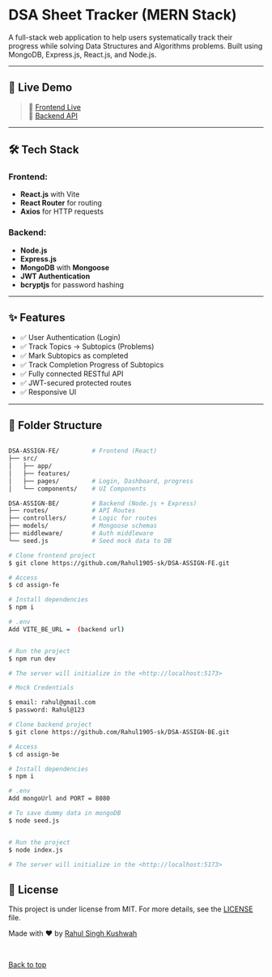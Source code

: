 # DSA Sheet Tracker (MERN Stack)

A full-stack web application to help users systematically track their progress while solving Data Structures and Algorithms problems. Built using MongoDB, Express.js, React.js, and Node.js.

---

## 🚀 Live Demo

> 🔗 [Frontend Live](https://apna-college-assignment.netlify.app/)  
> 🔗 [Backend API](https://dsa-assign-be-production.up.railway.app)

---

## 🛠️ Tech Stack

### Frontend:
- **React.js** with Vite
- **React Router** for routing
- **Axios** for HTTP requests

### Backend:
- **Node.js**
- **Express.js**
- **MongoDB** with **Mongoose**
- **JWT Authentication**
- **bcryptjs** for password hashing

---

## ✨ Features

- ✅ User Authentication (Login)
- ✅ Track Topics → Subtopics (Problems)
- ✅ Mark Subtopics as completed
- ✅ Track Completion Progress of Subtopics
- ✅ Fully connected RESTful API
- ✅ JWT-secured protected routes
- ✅ Responsive UI

---

## 📁 Folder Structure

```bash

DSA-ASSIGN-FE/         # Frontend (React)
├── src/
│   ├── app/          
│   ├── features/      
│   ├── pages/         # Login, Dashboard, progress
│   └── components/    # UI Components

DSA-ASSIGN-BE/         # Backend (Node.js + Express)
├── routes/            # API Routes
├── controllers/       # Logic for routes
├── models/            # Mongoose schemas
├── middleware/        # Auth middleware
└── seed.js            # Seed mock data to DB

```

```bash
# Clone frontend project
$ git clone https://github.com/Rahul1905-sk/DSA-ASSIGN-FE.git

# Access
$ cd assign-fe

# Install dependencies
$ npm i 

# .env
Add VITE_BE_URL =  (backend url)


# Run the project
$ npm run dev

# The server will initialize in the <http://localhost:5173>

# Mock Credentials

$ email: rahul@gmail.com
$ password: Rahul@123

```

```bash
# Clone backend project
$ git clone https://github.com/Rahul1905-sk/DSA-ASSIGN-BE.git

# Access
$ cd assign-be

# Install dependencies
$ npm i 

# .env
Add mongoUrl and PORT = 8080 

# To save dummy data in mongoDB
$ node seed.js


# Run the project
$ node index.js

# The server will initialize in the <http://localhost:5173>
```

## :memo: License ##

This project is under license from MIT. For more details, see the [LICENSE](LICENSE.md) file.


Made with :heart: by <a href="https://github.com/Rahul1905-sk" target="_blank">Rahul Singh Kushwah</a>

&#xa0;

<a href="#top">Back to top</a>
